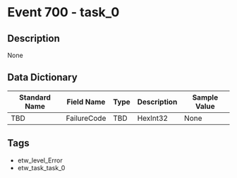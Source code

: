 # Event 700 - task_0

## Description
None

## Data Dictionary
|Standard Name|Field Name|Type|Description|Sample Value|
|---|---|---|---|---|
|TBD|FailureCode|TBD|HexInt32|None|None|

## Tags
* etw_level_Error
* etw_task_task_0